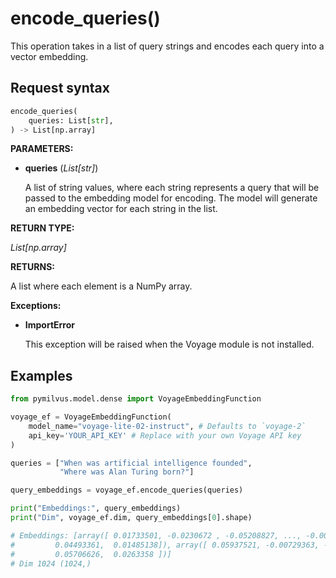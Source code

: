 # encode_queries()

This operation takes in a list of query strings and encodes each query into a vector embedding.

## Request syntax

```python
encode_queries(
    queries: List[str], 
) -> List[np.array]
```

**PARAMETERS:**

- **queries** (*List[str]*)

    A list of string values, where each string represents a query that will be passed to the embedding model for encoding. The model will generate an embedding vector for each string in the list.

**RETURN TYPE:**

*List[np.array]*

**RETURNS:**

A list where each element is a NumPy array.

**Exceptions:**

- **ImportError**

    This exception will be raised when the Voyage module is not installed.

## Examples

```python
from pymilvus.model.dense import VoyageEmbeddingFunction

voyage_ef = VoyageEmbeddingFunction(
    model_name="voyage-lite-02-instruct", # Defaults to `voyage-2`
    api_key='YOUR_API_KEY' # Replace with your own Voyage API key
)

queries = ["When was artificial intelligence founded", 
           "Where was Alan Turing born?"]

query_embeddings = voyage_ef.encode_queries(queries)

print("Embeddings:", query_embeddings)
print("Dim", voyage_ef.dim, query_embeddings[0].shape)

# Embeddings: [array([ 0.01733501, -0.0230672 , -0.05208827, ..., -0.00957995,
#         0.04493361,  0.01485138]), array([ 0.05937521, -0.00729363, -0.02184347, ..., -0.02107683,
#         0.05706626,  0.0263358 ])]
# Dim 1024 (1024,)
```
